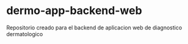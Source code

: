 # dermo-app-backend-web
Repositorio creado para el backend de aplicacion web de diagnostico dermatologico
